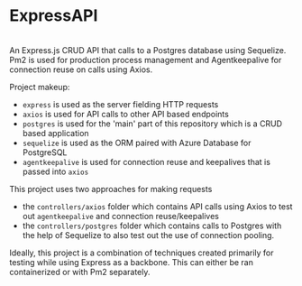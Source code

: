 # ExpressAPI

<br>
An Express.js CRUD API that calls to a Postgres database using Sequelize. Pm2 is used for production process management and Agentkeepalive for connection reuse on calls using Axios.

Project makeup:
- `express` is used as the server fielding HTTP requests
- `axios` is used for API calls to other API based endpoints
- `postgres` is used for the 'main' part of this repository which is a CRUD based application
- `sequelize` is used as the ORM paired with Azure Database for PostgreSQL
- `agentkeepalive` is used for connection reuse and keepalives that is passed into `axios`

This project uses two approaches for making requests
- the `controllers/axios` folder which contains API calls using Axios to test out `agentkeepalive` and connection reuse/keepalives
- the `controllers/postgres` folder which contains calls to Postgres with the help of Sequelize to also test out the use of connection pooling.

Ideally, this project is a combination of techniques created primarily for testing while using Express as a backbone. This can either be ran containerized or with Pm2 separately.
